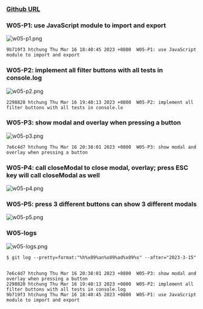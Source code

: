 ### [Github URL](https://github.com/htchung/1112-1N-js-demo-id)

### W05-P1: use JavaScript module to import and export

![w05-p1.png](https://erogcveccbzsyhbgputf.supabase.co/storage/v1/object/public/demo-xx/md_1N_img/w05-p1.png)

```
9b719f3 htchung Thu Mar 16 18:40:45 2023 +0800  W05-P1: use JavaScript module to import and export
```

### W05-P2: implement all filter buttons with all tests in console.log

![w05-p2.png](https://erogcveccbzsyhbgputf.supabase.co/storage/v1/object/public/demo-xx/md_1N_img/w05-p2.png)

```
2298820 htchung Thu Mar 16 19:40:13 2023 +0800  W05-P2: implement all filter buttons with all tests in console.lo
```

### W05-P3: show modal and overlay when pressing a button

![w05-p3.png](https://erogcveccbzsyhbgputf.supabase.co/storage/v1/object/public/demo-xx/md_1N_img/w05-p3.png)

```
7e6c4d7 htchung Thu Mar 16 20:38:01 2023 +0800  W05-P3: show modal and overlay when pressing a button
```

### W05-P4: call closeModal to close modal, overlay; press ESC key will call closeModal as well

![w05-p4.png](https://erogcveccbzsyhbgputf.supabase.co/storage/v1/object/public/demo-xx/md_1N_img/w05-p4.png)

### W05-P5: press 3 different buttons can show 3 different modals

![w05-p5.png](https://erogcveccbzsyhbgputf.supabase.co/storage/v1/object/public/demo-xx/md_1N_img/w05-p5.png)

### W05-logs

![w05-logs.png](https://erogcveccbzsyhbgputf.supabase.co/storage/v1/object/public/demo-xx/md_1N_img/w05-logs.png)

```
$ git log --pretty=format:"%h%x09%an%x09%ad%x09%s" --after="2023-3-15"


7e6c4d7 htchung Thu Mar 16 20:38:01 2023 +0800  W05-P3: show modal and overlay when pressing a button
2298820 htchung Thu Mar 16 19:40:13 2023 +0800  W05-P2: implement all filter buttons with all tests in console.log
9b719f3 htchung Thu Mar 16 18:40:45 2023 +0800  W05-P1: use JavaScript module to import and export
```
